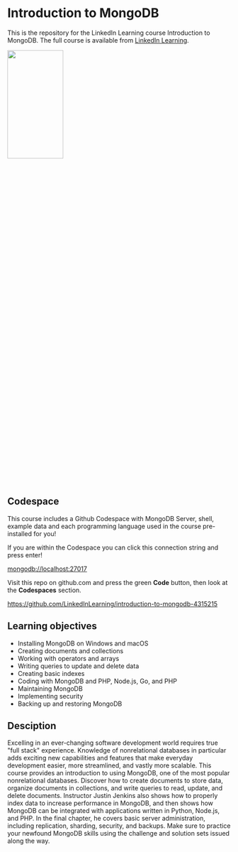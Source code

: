 # Introduction to MongoDB
This is the repository for the LinkedIn Learning course Introduction to MongoDB. The full course is available from [LinkedIn Learning][lil-course-url].

<img src="https://cdn.lynda.com/course/2835008/2835008-1598381281629-16x9.jpg" width=50% height=25%>

## Codespace
This course includes a Github Codespace with MongoDB Server, shell, example data and each programming language used in the course pre-installed for you!

If you are within the Codespace you can click this connection string and press enter!

[mongodb://localhost:27017](mongodb://localhost:27017)

Visit this repo on github.com and press the green **Code** button, then look at the **Codespaces** section.

https://github.com/LinkedInLearning/introduction-to-mongodb-4315215

## Learning objectives
- Installing MongoDB on Windows and macOS
- Creating documents and collections
- Working with operators and arrays
- Writing queries to update and delete data
- Creating basic indexes
- Coding with MongoDB and PHP, Node.js, Go, and PHP
- Maintaining MongoDB
- Implementing security
- Backing up and restoring MongoDB

## Desciption
Excelling in an ever-changing software development world requires true "full stack" experience. Knowledge of nonrelational databases in particular adds exciting new capabilities and features that make everyday development easier, more streamlined, and vastly more scalable. This course provides an introduction to using MongoDB, one of the most popular nonrelational databases. Discover how to create documents to store data, organize documents in collections, and write queries to read, update, and delete documents. Instructor Justin Jenkins also shows how to properly index data to increase performance in MongoDB, and then shows how MongoDB can be integrated with applications written in Python, Node.js, and PHP. In the final chapter, he covers basic server administration, including replication, sharding, security, and backups. Make sure to practice your newfound MongoDB skills using the challenge and solution sets issued along the way.

[lil-course-url]: https://www.linkedin.com/learning/